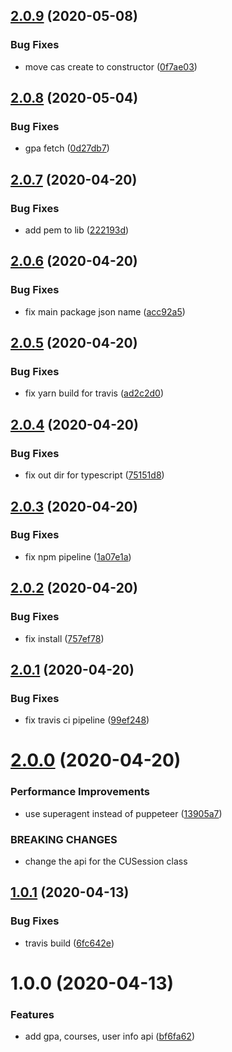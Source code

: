 ## [2.0.9](https://github.com/kpfromer/cu-api/compare/v2.0.8...v2.0.9) (2020-05-08)


### Bug Fixes

* move cas create to constructor ([0f7ae03](https://github.com/kpfromer/cu-api/commit/0f7ae03c2e7c8c6c9a34a74be379a35848717a5e))

## [2.0.8](https://github.com/kpfromer/cu-api/compare/v2.0.7...v2.0.8) (2020-05-04)


### Bug Fixes

* gpa fetch ([0d27db7](https://github.com/kpfromer/cu-api/commit/0d27db7e95036c1467a90abe2ce217dbf7bc55cf))

## [2.0.7](https://github.com/kpfromer/cu-api/compare/v2.0.6...v2.0.7) (2020-04-20)


### Bug Fixes

* add pem to lib ([222193d](https://github.com/kpfromer/cu-api/commit/222193d5ab11bbba18362f0fe6f65ba49df1c9e3))

## [2.0.6](https://github.com/kpfromer/cu-api/compare/v2.0.5...v2.0.6) (2020-04-20)


### Bug Fixes

* fix main package json name ([acc92a5](https://github.com/kpfromer/cu-api/commit/acc92a50c356363b33a9ac227630dde384178d89))

## [2.0.5](https://github.com/kpfromer/cu-api/compare/v2.0.4...v2.0.5) (2020-04-20)


### Bug Fixes

* fix yarn build for travis ([ad2c2d0](https://github.com/kpfromer/cu-api/commit/ad2c2d0237d75e6ed1a10b9cebac13e7ad7629ca))

## [2.0.4](https://github.com/kpfromer/cu-api/compare/v2.0.3...v2.0.4) (2020-04-20)


### Bug Fixes

* fix out dir for typescript ([75151d8](https://github.com/kpfromer/cu-api/commit/75151d88adc16c45efc18b3622f4f885ffe6636a))

## [2.0.3](https://github.com/kpfromer/cu-api/compare/v2.0.2...v2.0.3) (2020-04-20)


### Bug Fixes

* fix npm pipeline ([1a07e1a](https://github.com/kpfromer/cu-api/commit/1a07e1aa07c92d2237b83ad0520e8be245aa8147))

## [2.0.2](https://github.com/kpfromer/cu-api/compare/v2.0.1...v2.0.2) (2020-04-20)


### Bug Fixes

* fix install ([757ef78](https://github.com/kpfromer/cu-api/commit/757ef78a126f17bd9302cb4a87f883af31863d4f))

## [2.0.1](https://github.com/kpfromer/cu-api/compare/v2.0.0...v2.0.1) (2020-04-20)


### Bug Fixes

* fix travis ci pipeline ([99ef248](https://github.com/kpfromer/cu-api/commit/99ef2481d70512a46b2622155180eac9979744ab))

# [2.0.0](https://github.com/kpfromer/cu-api/compare/v1.0.1...v2.0.0) (2020-04-20)


### Performance Improvements

* use superagent instead of puppeteer ([13905a7](https://github.com/kpfromer/cu-api/commit/13905a714e27928977968fa0bc2b03059d7f1623))


### BREAKING CHANGES

* change the api for the CUSession class

## [1.0.1](https://github.com/kpfromer/cu-api/compare/v1.0.0...v1.0.1) (2020-04-13)


### Bug Fixes

* travis build ([6fc642e](https://github.com/kpfromer/cu-api/commit/6fc642e491f9412ff90c21a82bc87882f2f937f2))

# 1.0.0 (2020-04-13)


### Features

* add gpa, courses, user info api ([bf6fa62](https://github.com/kpfromer/cu-api/commit/bf6fa62a305aa40fd088a61c832e8c512c0efba1))
